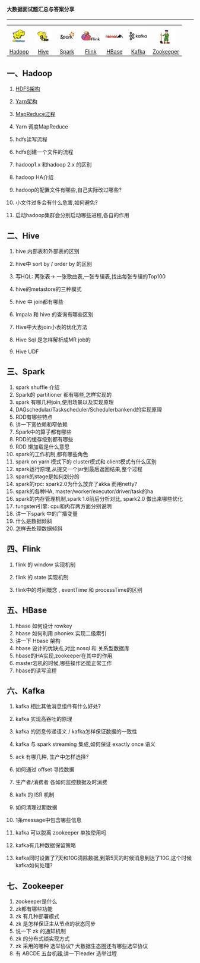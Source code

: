 #### 大数据面试题汇总与答案分享

------

<table>
    <tr>
     <th><img width="50px" src="./pictures/hadoop.jpg"></th>
     <th><img width="50px" src="./pictures/hive.jpg"></th>
     <th><img width="50px" src="./pictures/spark.jpg"></th>
     <th><img width="50px" src="./pictures/flink.png"></th>
     <th><img width="50px" src="./pictures/hbase.png"></th>
     <th><img width="50px" src="./pictures/kafka.png"></th>
     <th><img width="50px" src="./pictures/zookeeper.jpg"></th>
    </tr>
<tr>
  <td align="center"><a href="#一hadoop">Hadoop</a></td>
  <td align="center"><a href="#二hive">Hive</a></td>
  <td align="center"><a href="#三spark">Spark</a></td>
  <td align="center"><a href="#四flink">Flink</a></td>
  <td align="center"><a href="#五hbase">HBase</a></td>
  <td align="center"><a href="#六kafka">Kafka</a></td>
  <td align="center"><a href="#七zookeeper">Zookeeper</a></td>
</tr>
    </table>


## 一、Hadoop

1. [HDFS架构](./docs/HDFS架构.md)

2. [Yarn架构](./docs/Yarn架构.md)

3. [MapReduce过程](./docs/MapReduce过程.md)

4. Yarn 调度MapReduce

5. hdfs读写流程

6. hdfs创建一个文件的流程

7. hadoop1.x 和hadoop 2.x 的区别

8. hadoop HA介绍

9. hadoop的配置文件有哪些,自己实际改过哪些?

10. 小文件过多会有什么危害,如何避免?

11. 启动hadoop集群会分别启动哪些进程,各自的作用

    

## 二、Hive

1. hive 内部表和外部表的区别

2. hive中 sort by / order by 的区别

3. 写HQL: 两张表-> 一张歌曲表,一张专辑表,找出每张专辑的Top100

4. hive的metastore的三种模式

5. hive 中 join都有哪些

6. Impala 和 hive 的查询有哪些区别

7. Hive中大表join小表的优化方法

8. Hive Sql 是怎样解析成MR job的

9. Hive UDF

   

## 三、Spark

1. spark shuffle 介绍
2. Spark的 partitioner 都有哪些,怎样实现的
3. spark 有哪几种join,使用场景以及实现原理
4. DAGschedular/Taskscheduler/Schedulerbankend的实现原理
5. RDD有哪些特点
6. 讲一下宽依赖和窄依赖
7. Spark中的算子都有哪些
8. RDD的缓存级别都有哪些
9. RDD 懒加载是什么意思
10. spark的工作机制,都有哪些角色
11. spark on yarn 模式下的 cluster模式和 client模式有什么区别
12. spark运行原理,从提交一个jar到最后返回结果,整个过程
13. spark的stage是如何划分的
14. spark的rpc: spark2.0为什么放弃了akka 而用netty?
15. spark的各种HA,  master/worker/executor/driver/task的ha
16. spark的内存管理机制,spark 1.6前后分析对比, spark2.0 做出来哪些优化
17. tungsten引擎: cpu和内存两方面分别说明
18. 讲一下spark 中的广播变量
19. 什么是数据倾斜
20. 怎样去处理数据倾斜

## 四、Flink

1. flink 的 window 实现机制

2. flink 的 state 实现机制

3. flink中的时间概念 , eventTime 和 processTime的区别

   

## 五、HBase

1. hbase 如何设计 rowkey
2. hbase 如何利用 phoniex 实现二级索引
3. 讲一下 Hbase 架构
4. hbase 设计的优缺点,对比 nosql 和 关系型数据库
5. hbase的HA实现,zookeeper在其中的作用
6. master宕机的时候,哪些操作还能正常工作
7. hbase的读写流程

## 六、Kafka

1. kafka 相比其他消息组件有什么好处?

2. kafka 实现高吞吐的原理

3. kafka 的消息传递语义 / kafka怎样保证数据的一致性

4. kafka 与 spark streaming 集成,如何保证 exactly once 语义

5. ack 有哪几种, 生产中怎样选择?

6. 如何通过 offset 寻找数据

7. 生产者/消费者 各如何监控数据及时消费

8. kafk 的 ISR 机制

9. 如何清理过期数据

10. 1条message中包含哪些信息

11. kafka 可以脱离 zookeeper 单独使用吗

12. kafka有几种数据保留策略

13. kafka同时设置了7天和10G清除数据,到第5天的时候消息到达了10G,这个时候kafka如何处理?

    

## 七、Zookeeper

1. zookeeper是什么
2. zk都有哪些功能
3. zk 有几种部署模式
4. zk 是怎样保证主从节点的状态同步
5. 说一下 zk 的通知机制
6. zk 的分布式锁实现方式
7. zk 采用的哪种 选举协议? 大数据生态圈还有哪些选举协议
8. 有 ABCDE 五台机器,讲一下leader 选举过程